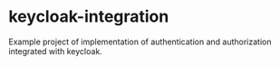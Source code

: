 # keycloak-integration
Example project of implementation of authentication and authorization integrated with keycloak.
